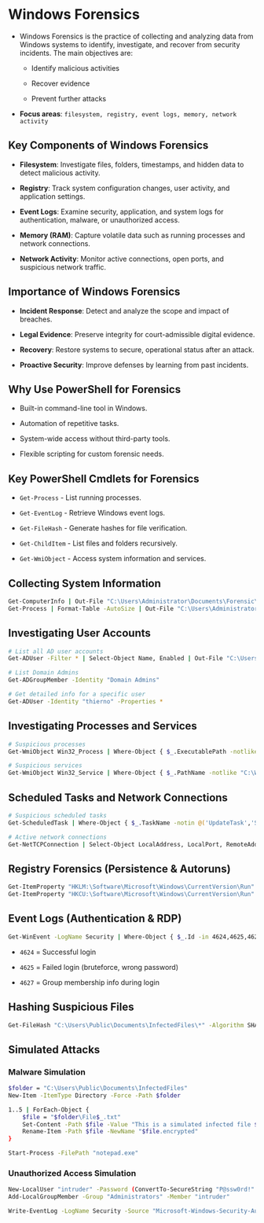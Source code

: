 # Windows Forensics

- Windows Forensics is the practice of collecting and analyzing data from Windows systems to identify, investigate, and recover from security incidents. The main objectives are:

  - Identify malicious activities

  - Recover evidence

  - Prevent further attacks

- **Focus areas**: `filesystem, registry, event logs, memory, network activity`

## Key Components of Windows Forensics

- **Filesystem**: Investigate files, folders, timestamps, and hidden data to detect malicious activity.

- **Registry**: Track system configuration changes, user activity, and application settings.

- **Event Logs**: Examine security, application, and system logs for authentication, malware, or unauthorized access.

- **Memory (RAM)**: Capture volatile data such as running processes and network connections.

- **Network Activity**: Monitor active connections, open ports, and suspicious network traffic.

## Importance of Windows Forensics

- **Incident Response**: Detect and analyze the scope and impact of breaches.

- **Legal Evidence**: Preserve integrity for court-admissible digital evidence.

- **Recovery**: Restore systems to secure, operational status after an attack.

- **Proactive Security**: Improve defenses by learning from past incidents.

## Why Use PowerShell for Forensics

- Built-in command-line tool in Windows.

- Automation of repetitive tasks.

- System-wide access without third-party tools.

- Flexible scripting for custom forensic needs.

## Key PowerShell Cmdlets for Forensics

- `Get-Process` - List running processes.

- `Get-EventLog` - Retrieve Windows event logs.

- `Get-FileHash` - Generate hashes for file verification.

- `Get-ChildItem` - List files and folders recursively.

- `Get-WmiObject` - Access system information and services.

## Collecting System Information

```sh
Get-ComputerInfo | Out-File "C:\Users\Administrator\Documents\Forensic\SystemInfo.txt"
Get-Process | Format-Table -AutoSize | Out-File "C:\Users\Administrator\Documents\Forensic\ProcessList.txt"
```

## Investigating User Accounts

```sh
# List all AD user accounts
Get-ADUser -Filter * | Select-Object Name, Enabled | Out-File "C:\Users\Administrator\Documents\Forensic\ADUserAccounts.txt"

# List Domain Admins
Get-ADGroupMember -Identity "Domain Admins"

# Get detailed info for a specific user
Get-ADUser -Identity "thierno" -Properties *
```

## Investigating Processes and Services

```sh
# Suspicious processes
Get-WmiObject Win32_Process | Where-Object { $_.ExecutablePath -notlike "C:\Windows\*" } | Out-File "C:\Users\Administrator\Documents\Forensic\SuspiciousProcesses.txt"

# Suspicious services
Get-WmiObject Win32_Service | Where-Object { $_.PathName -notlike "C:\Windows\*" } | Out-File "C:\Users\Administrator\Documents\Forensic\SuspiciousServices.txt"
```

## Scheduled Tasks and Network Connections

```sh
# Suspicious scheduled tasks
Get-ScheduledTask | Where-Object { $_.TaskName -notin @('UpdateTask','SystemTasks','WindowsTasks') } | Out-File "C:\Users\Administrator\Documents\Forensic\SuspiciousScheduledTasks.txt"

# Active network connections
Get-NetTCPConnection | Select-Object LocalAddress, LocalPort, RemoteAddress, RemotePort, State, @{Name="Process";Expression={(Get-Process -Id $_.OwningProcess).ProcessName}} | Out-File "C:\Users\Administrator\Documents\Forensic\ActiveConnections.txt"
```

## Registry Forensics (Persistence & Autoruns)

```sh
Get-ItemProperty "HKLM:\Software\Microsoft\Windows\CurrentVersion\Run" | Out-File "C:\Users\Administrator\Documents\Forensic\Autoruns.txt"
Get-ItemProperty "HKCU:\Software\Microsoft\Windows\CurrentVersion\Run" | Out-File "C:\Users\Administrator\Documents\Forensic\AutorunsUser.txt"
```

## Event Logs (Authentication & RDP)

```sh
Get-WinEvent -LogName Security | Where-Object { $_.Id -in 4624,4625,4627 } | Format-Table TimeCreated, Id, Message | Out-File "C:\Users\Administrator\Documents\Forensic\SecurityEvents.txt"
```

- `4624` = Successful login

- `4625` = Failed login (bruteforce, wrong password)

- `4627` = Group membership info during login

## Hashing Suspicious Files

```sh
Get-FileHash "C:\Users\Public\Documents\InfectedFiles\*" -Algorithm SHA256 | Out-File "C:\Users\Administrator\Documents\Forensic\FileHashes.txt"
```

## Simulated Attacks

### Malware Simulation

```sh
$folder = "C:\Users\Public\Documents\InfectedFiles"
New-Item -ItemType Directory -Force -Path $folder

1..5 | ForEach-Object {
    $file = "$folder\File$_.txt"
    Set-Content -Path $file -Value "This is a simulated infected file $_"
    Rename-Item -Path $file -NewName "$file.encrypted"
}

Start-Process -FilePath "notepad.exe"
```

### Unauthorized Access Simulation

```sh
New-LocalUser "intruder" -Password (ConvertTo-SecureString "P@ssw0rd!" -AsPlainText -Force) -FullName "Unauthorized User"
Add-LocalGroupMember -Group "Administrators" -Member "intruder"

Write-EventLog -LogName Security -Source "Microsoft-Windows-Security-Auditing" -EventID 4625 -EntryType Failure -Message "Failed login attempt for intruder"
```
